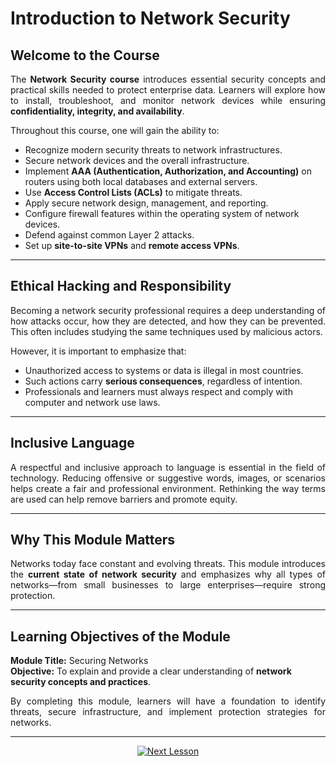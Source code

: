# Introduction to Network Security  

## Welcome to the Course  
<p align="justify">
The <b>Network Security course</b> introduces essential security concepts and practical skills needed to protect enterprise data. Learners will explore how to install, troubleshoot, and monitor network devices while ensuring <b>confidentiality, integrity, and availability</b>.
</p>

<p align="justify">
Throughout this course, one will gain the ability to:
</p>

- Recognize modern security threats to network infrastructures.  
- Secure network devices and the overall infrastructure.  
- Implement <b>AAA (Authentication, Authorization, and Accounting)</b> on routers using both local databases and external servers.  
- Use <b>Access Control Lists (ACLs)</b> to mitigate threats.  
- Apply secure network design, management, and reporting.  
- Configure firewall features within the operating system of network devices.  
- Defend against common Layer 2 attacks.  
- Set up <b>site-to-site VPNs</b> and <b>remote access VPNs</b>.  

---

## Ethical Hacking and Responsibility  
<p align="justify">
Becoming a network security professional requires a deep understanding of how attacks occur, how they are detected, and how they can be prevented. This often includes studying the same techniques used by malicious actors.
</p>

<p align="justify">
However, it is important to emphasize that:
</p>

- Unauthorized access to systems or data is illegal in most countries.  
- Such actions carry <b>serious consequences</b>, regardless of intention.  
- Professionals and learners must always respect and comply with computer and network use laws.  

---

## Inclusive Language  
<p align="justify">
A respectful and inclusive approach to language is essential in the field of technology. Reducing offensive or suggestive words, images, or scenarios helps create a fair and professional environment. Rethinking the way terms are used can help remove barriers and promote equity.
</p>

---

## Why This Module Matters  
<p align="justify">
Networks today face constant and evolving threats. This module introduces the <b>current state of network security</b> and emphasizes why all types of networks—from small businesses to large enterprises—require strong protection.
</p>

---

## Learning Objectives of the Module  
**Module Title:** Securing Networks  
**Objective:** To explain and provide a clear understanding of **network security concepts and practices**.  

<p align="justify">
By completing this module, learners will have a foundation to identify threats, secure infrastructure, and implement protection strategies for networks.
</p>

---
<p align="center">
  <a href="https://github.com/nurkholidkatu/Cyber-Security-Study-Notes-EN/blob/main/Network%20Security/Module%2001%20%7C%20Securing%20Networks/1.1%20Current%20State%20of%20Affairs.md" target="_blank">
    <img src="https://img.shields.io/badge/Next%20Lesson-1.1%20Current%20State%20of%20Affairs-blue?style=for-the-badge" alt="Next Lesson">
  </a>
</p>
